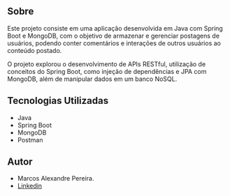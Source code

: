## Sobre
Este projeto consiste em uma aplicação desenvolvida em Java com Spring Boot e MongoDB, com o objetivo de armazenar e gerenciar postagens de usuários, podendo conter comentários e interações de outros usuários ao conteúdo postado.

O projeto explorou o desenvolvimento de APIs RESTful, utilização de conceitos do Spring Boot, como injeção de dependências e JPA com MongoDB, além de manipular dados em um banco NoSQL.

## Tecnologias Utilizadas
- Java
- Spring Boot
- MongoDB
- Postman  

## Autor

* Marcos Alexandre Pereira.
* [Linkedin](https://www.linkedin.com/in/marcosalexandrepereira/)  
